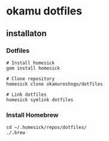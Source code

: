 # okamu dotfiles
## installaton
### Dotfiles
```
# Install homesick
gem install homesick

# Clone repository
homesick clone okamuroshogo/dotfiles

# Link dotfiles
homesick symlink dotfiles
```

### Install Homebrew
```
cd ~/.homesick/repos/dotfiles/
./.brew
```

